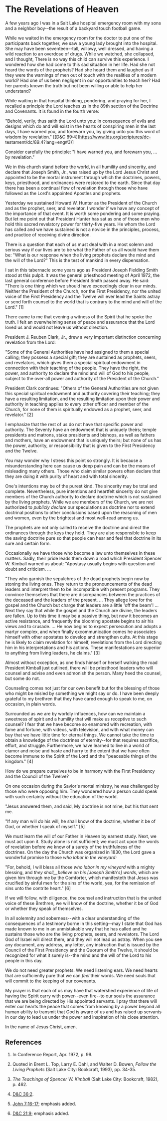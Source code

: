 # The Revelations of Heaven

A few years ago I was in a Salt Lake hospital emergency room with my sons and
a neighbor boy--the result of a backyard touch football game.

While we waited in the emergency room for the doctor to put one of the
participants back together, we saw a young lady brought into the hospital. She
may have been seventeen--tall, willowy, well dressed, and having a wild
reaction to an overdose of drugs. While we watched, she collapsed, and I
thought, There is no way this child can survive this experience. I wondered
how she had come to this sad situation in her life. Had she not heard the
words of the prophets? Had she heard them and laughed as if they were the
warnings of men out of touch with the realities of a modern world? Had one of
us been negligent in our opportunities to teach her? Had her parents known the
truth but not been willing or able to help her understand?

While waiting in that hospital thinking, pondering, and praying for her, I
recalled a principle the Lord teaches us in the 89th section of the Doctrine
and Covenants. It is found in the fourth verse:

"Behold, verily, thus saith the Lord unto you: In consequence of evils and
designs which do and will exist in the hearts of conspiring men in the last
days, I have warned you, and forewarn you, by giving unto you this word of
wisdom by revelation." [[D&amp;C 89:4](https://www.lds.org/scriptures/dc-
testament/dc/89.4?lang=eng#3)]

Consider carefully the principle: "I have warned you, and forewarn you, ... by
revelation."

We in this church stand before the world, in all humility and sincerity, and
declare that Joseph Smith, Jr., was raised up by the Lord Jesus Christ and
appointed to be the mortal instrument through which the doctrines, powers,
keys, priesthood, and ordinances were restored to the earth. Since that day
there has been a continual flow of revelation through those who have followed
as the Lord's appointed Apostles and prophets.

Yesterday we sustained Howard W. Hunter as the President of the Church and as
the prophet, seer, and revelator. I wonder if we have any concept of the
importance of that event. It is worth some pondering and some praying. But let
me point out that President Hunter has sat as one of those men who hold this
sacred revelatory power for thirty-five years. He whom the Lord has called and
we have sustained is not a novice in the principles, process, and practice of
receiving divine direction.

There is a question that each of us must deal with in a most solemn and
serious way if our lives are to be what the Father of us all would have them
be: "What is our response when the living prophets declare the mind and the
will of the Lord?" This is the test of mankind in every dispensation.

I sat in this tabernacle some years ago as President Joseph Fielding Smith
stood at this pulpit. It was the general priesthood meeting of April 1972, the
last general conference before President Smith passed away. He said: "There is
one thing which we should have exceedingly clear in our minds. Neither the
President of the Church, nor the First Presidency, nor the united voice of the
First Presidency and the Twelve will ever lead the Saints astray or send forth
counsel to the world that is contrary to the mind and will of the Lord." [1]

There came to me that evening a witness of the Spirit that he spoke the truth.
I felt an overwhelming sense of peace and assurance that the Lord loved us and
would not leave us without direction.

President J. Reuben Clark, Jr., drew a very important distinction concerning
revelation from the Lord:

"Some of the General Authorities have had assigned to them a special calling;
they possess a special gift; they are sustained as prophets, seers, and
revelators, which gives them a special spiritual endowment in connection with
their teaching of the people. They have the right, the power, and authority to
declare the mind and will of God to his people, subject to the over-all power
and authority of the President of the Church."

President Clark continues: "Others of the General Authorities are not given
this special spiritual endowment and authority covering their teaching; they
have a resulting limitation, and the resulting limitation upon their power and
authority in teaching applies to every other officer and member of the Church,
for none of them is spiritually endowed as a prophet, seer, and revelator."
[2]

I emphasize that the rest of us do not have that specific power and authority.
The Seventy have an endowment that is uniquely theirs; temple presidents and
matrons, stake presidents and bishops, as well as fathers and mothers, have an
endowment that is uniquely theirs; but none of us has the power, authority, or
responsibility that is given to the First Presidency and the Twelve.

You may wonder why I stress this point so strongly. It is because a
misunderstanding here can cause us deep pain and can be the means of
misleading many others. Those who claim similar powers often declare that they
are doing it with purity of heart and with total sincerity.

One's intentions may be of the purest kind. The sincerity may be total and
complete. Nevertheless, pure intentions and heartfelt sincerity do not give
members of the Church authority to declare doctrine which is not sustained by
the living prophets. While we are members of the Church, we are not authorized
to _publicly declare_ our speculations as doctrine nor to extend doctrinal
positions to other conclusions based upon the reasoning of men and women, even
by the brightest and most well-read among us.

The prophets are not only called to receive the doctrine and direct the
ordinances through the keys they hold. They are also responsible to keep the
saving doctrine pure so that people can hear and feel that doctrine in its
sure and certain form.

Occasionally we have those who become a law unto themselves in these matters.
Sadly, their pride leads them down a road which President Spencer W. Kimball
warned us about: "Apostasy usually begins with question and doubt and
criticism. ...

"They who garnish the sepulchres of the dead prophets begin now by stoning the
living ones. They return to the pronouncements of the dead leaders and
interpret them to be incompatible with present programs. They convince
themselves that there are discrepancies between the practices of the deceased
and the leaders of the present. ... They allege love for the gospel and the
Church but charge that leaders are a little 'off the beam'! ... Next they say
that while the gospel and the Church are divine, the leaders are fallen. Up to
this time it may be a passive thing, but now it becomes an active resistance,
and frequently the blooming apostate begins to air his views and to crusade. ...
He now begins to expect persecution and adopts a martyr complex, and when
finally excommunication comes he associates himself with other apostates to
develop and strengthen cults. At this stage he is likely to claim revelation
for himself, revelations from the Lord directing him in his interpretations
and his actions. These manifestations are superior to anything from living
leaders, he claims." [3]

Almost without exception, as one finds himself or herself walking the road
President Kimball just outlined, there will be priesthood leaders who will
counsel and advise and even admonish the person. Many heed the counsel, but
some do not.

Counseling comes not just for our own benefit but for the blessing of those
who might be misled by something we might say or do. I have been deeply
grateful to my brethren that they have cared enough to speak to me, on
occasion, in plain words.

Surrounded as we are by worldly influences, how can we maintain a sweetness of
spirit and a humility that will make us receptive to such counsel? I fear that
we have become so enamored with recreation, with fame and fortune, with
videos, with television, and with what money can buy that we have little time
for eternal things. We cannot take the time to obtain a knowledge of the
doctrines of eternity--for that requires sacrifice, effort, and struggle.
Furthermore, we have learned to live in a world of clamor and noise and haste
and hurry to the extent that we have often become immune to the Spirit of the
Lord and the "peaceable things of the kingdom." [4]

How do we prepare ourselves to be in harmony with the First Presidency and the
Council of the Twelve?

On one occasion during the Savior's mortal ministry, he was challenged by
those who were opposing him. They wondered how a person could speak with such
certainty without the education of the world.

"Jesus answered them, and said, My doctrine is not mine, but his that sent me.

"If any man will _do_ his will, he shall know of the doctrine, whether it be
of God, or whether I speak of myself." [5]

We must learn the will of our Father in Heaven by earnest study. Next, we must
act upon it. Study alone is not sufficient; we must act upon the words of
revelation before we know of a surety of the truthfulness of the doctrines. On
the day the Church was organized in 1830, the Lord gave a wonderful promise to
those _who labor in the vineyard:_

"For, behold, I will bless all those _who labor in my vineyard_ with a mighty
blessing, and _they shall__believe on his [Joseph Smith's] words,_ which are
given him through me by the Comforter, which manifesteth that Jesus was
crucified by sinful men for the sins of the world, yea, for the remission of
sins unto the contrite heart." [6]

If we will follow, with diligence, the counsel and instruction that is the
united voice of these Brethren, we will know of the doctrine, whether it be of
God or whether they speak of themselves.

In all solemnity and soberness--with a clear understanding of the consequences
of a testimony borne in this setting--may I state that God has made known to
me in an unmistakable way that he has called and he sustains those who are the
living prophets, seers, and revelators. The Lord God of Israel will direct
them, and they will not lead us astray. When you see any document, any
address, any letter, any instruction that is issued by the Council of the
First Presidency and the Quorum of the Twelve, it should be recognized for
what it surely is--the mind and the will of the Lord to his people in this
day.

We do not need greater prophets. We need listening ears. We need hearts that
are sufficiently pure that we can _feel_ their words. We need souls that will
commit to the keeping of our covenants.

My prayer is that each of us may have that watershed experience of life of
having the Spirit carry with power--even fire--to our souls the assurance that
we are being directed by His appointed servants. I pray that there will enter
our hearts the peace that comes from knowing by a power beyond all human
ability to transmit that God is aware of us and has raised up servants in our
day to lead us under the power and inspiration of his close attention.

In the name of Jesus Christ, amen.

## References

  1.  In Conference Report, Apr. 1972, p. 99.

  2.  Quoted in Brent L. Top, Larry E. Dahl, and Walter D. Bowen, _Follow the Living Prophets_ (Salt Lake City: Bookcraft, 1993), pp. 34-35.

  3.   _The Teachings of Spencer W. Kimball_ (Salt Lake City: Bookcraft, 1982), p. 462.

  4.   [D&amp;C 36:2](https://www.lds.org/scriptures/dc-testament/dc/36.2?lang=eng#1).

  5.   [John 7:16-17](https://www.lds.org/scriptures/nt/john/7.16-17?lang=eng#15); emphasis added.

  6.   [D&amp;C 21:9](https://www.lds.org/scriptures/dc-testament/dc/21.9?lang=eng#8); emphasis added.

